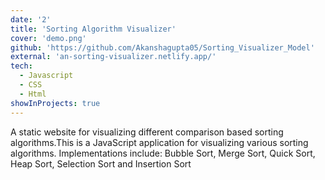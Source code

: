 ```yaml
---
date: '2'
title: 'Sorting Algorithm Visualizer'
cover: 'demo.png'
github: 'https://github.com/Akanshagupta05/Sorting_Visualizer_Model'
external: 'an-sorting-visualizer.netlify.app/'
tech:
  - Javascript
  - CSS
  - Html
showInProjects: true
---
```


A static website for visualizing different comparison based sorting algorithms.This is a JavaScript application for visualizing various sorting algorithms. Implementations include: Bubble Sort, Merge Sort, Quick Sort, Heap Sort, Selection Sort and Insertion Sort

 
